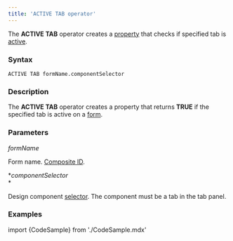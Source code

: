 ```yaml
---
title: 'ACTIVE TAB operator'
---
```


The **ACTIVE TAB** operator creates a [property](Properties.md) that checks if specified tab is [active](Activity_ACTIVE_.md).

### Syntax 

    ACTIVE TAB formName.componentSelector

### Description

The **ACTIVE TAB** operator creates a property that returns **TRUE** if the specified tab is active on a [form](Forms.md). 

### Parameters

*formName*

Form name. [Composite ID](IDs.md#cid-broken).

**componentSelector*  
*

Design component [selector](DESIGN_instruction.md#selector-broken). The component must be a tab in the tab panel.

### Examples

import {CodeSample} from './CodeSample.mdx'

<CodeSample url="https://documentation.lsfusion.org/sample?file=OperatorPropertySample&block=activetab"/>
